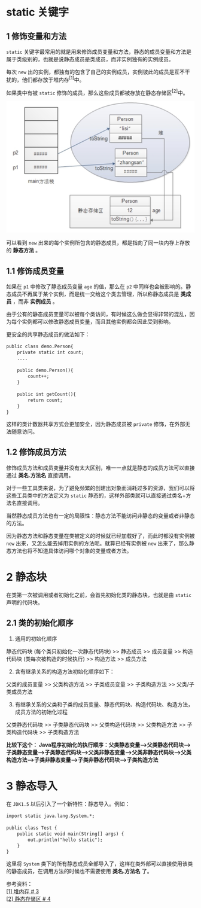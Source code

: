 # static 关键字

## 1 修饰变量和方法

`static` 关键字最常用的就是用来修饰成员变量和方法，静态的成员变量和方法是属于类级别的，也就是说静态成员是类成员，而非实例独有的实例成员。

每次 `new` 出的实例，都独有的包含了自己的实例成员，实例彼此的成员是互不干扰的，他们都存放于堆内存<sup>[1]</sup>中。

如果类中有被 `static` 修饰的成员，那么这些成员都被存放在静态存储区<sup>[2]</sup>中。

![静态成员内存模型](./images/静态成员内存模型.png)

可以看到 `new` 出来的每个实例所包含的静态成员，都是指向了同一块内存上存放的 **静态方法** 。

## 1.1 修饰成员变量

如果在 `p1` 中修改了静态成员变量 `age` 的值，那么在 `p2` 中同样也会被影响的。静态成员不再属于某个实例，而是统一交给这个类去管理，所以称静态成员是 **类成员** ，而非 **实例成员** 。

由于公有的静态成员变量可以被每个类访问，有时候这么做会显得非常的混乱，因为每个实例都可以修改静态成员变量，而且其他实例都会因此受到影响。

更安全的共享静态成员的做法如下：
```
public class demo.Person{
    private static int count;
    ....

    public demo.Person(){
        count++;
    }

    public int getCount(){
        return count;
    }
}
```
这样的类计数器共享方式会更加安全，因为静态成员被 `private` 修饰，在外部无法随意访问。

## 1.2 修饰成员方法

修饰成员方法和成员变量并没有太大区别，唯一一点就是静态的成员方法可以直接通过 **类名.方法名** 直接调用。

对于一些工具类来说，为了避免频繁的创建出对象而消耗过多的资源，我们可以将这些工具类中的方法定义为 `static` 静态的，这样外部类就可以直接通过类名+方法名直接调用。

当然静态成员方法也有一定的局限性：静态方法不能访问非静态的变量或者非静态的方法。

因为静态方法和静态变量在类被定义的时候就已经加载好了，而此时都没有实例被 `new` 出来，又怎么能去掉用实例的方法呢。就算已经有实例被 `new` 出来了，那么静态方法也将不知道具体访问哪个对象的变量或者方法。

# 2 静态块

在类第一次被调用或者初始化之前，会首先初始化类的静态块，也就是由 `static` 声明的代码块。

## 2.1 类的初始化顺序

1. 通用的初始化顺序 

静态代码块 (每个类只初始化一次静态代码块) >> 静态成员 >> 成员变量 >> 构造代码块 (类每次被构造的时候执行) >> 构造方法 >> 成员方法

2. 含有继承关系的构造方法初始化顺序如下：

父类的成员变量 >> 父类构造方法 >> 子类成员变量 >> 子类构造方法 >> 父类/子类成员方法

3. 有继承关系的父类和子类的成员变量、静态代码块、构造代码块、构造方法，成员方法的初始化过程

父类静态代码块 >> 子类静态代码块 >> 父类构造代码块 >> 父类构造方法 >> 子类构造代码块 >> 子类构造方法

**比较下这个：
Java程序初始化的执行顺序：父类静态变量—>父类静态代码块—>子类静态变量—>子类静态代码块—>父类非静态变量—>父类非静态代码块—>父类构造方法—>子类非静态变量—>子类非静态代码块—>子类构造方法**

# 3 静态导入

在 `JDK1.5` 以后引入了一个新特性：静态导入。例如：

```
import static java.lang.System.*;

public class Test {
    public static void main(String[] args) {
        out.println("hello static");
    }
}
```

这里将 `System` 类下的所有静态成员全部导入了，这样在类外部可以直接使用该类的静态成员，在调用方法的时候也不需要使用 **类名.方法名** 了。

参考资料：  
[[1] 堆内存 # 3](./Java存储数据的不同方式.md)  
[[2] 静态存储区 # 4](./Java存储数据的不同方式.md)
